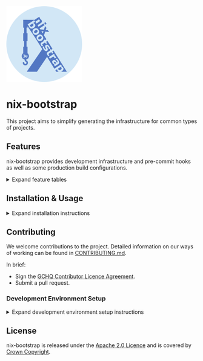 <img src="branding/nix-bootstrap-circle.png" alt="nix-bootstrap logo" width="200"/>

# nix-bootstrap

This project aims to simplify generating the infrastructure
for common types of projects.

## Features

nix-bootstrap provides development infrastructure and pre-commit hooks
as well as some production build configurations.

<details>
<summary>Expand feature tables</summary>
<p>

Existing features and toolchains supported have been decided
based on the needs of the internal developer community within GCHQ.

That said, if there's a toolchain/feature set you'd like that we don't
support, feel free to [contribute it](./CONTRIBUTING.md)!

### Key

The following symbols are used throughout this page to indicate support status:

| Symbol |       Meaning       |
| :----: | :-----------------: |
|   ✅   |   Fully Supported   |
|   🟠   | Partially Supported |
|   🕓   |   Support Planned   |
|   ❌   |    Not Supported    |

### Toolchain Support

|            Toolchain\\\\Feature            |                           Development Environment                           |                               VSCode DevContainer                               | Gitignore | Pre-Commit Hooks[1](#footnote1) |                              Reproducible Production Builds                               |
| :----------------------------------------: | :-------------------------------------------------------------------------: | :-----------------------------------------------------------------------------: | :-------: | :-----------------------------: | :---------------------------------------------------------------------------------------: |
|                    Elm                     | ✅ <br>Either as a standalone app or as part of a Node project with Parcel. |                    ✅ <br>With the Elm extension installed.                     |    ✅     |               ✅                |                                            ❌                                             |
|                   Golang                   |                                     ✅                                      |                ✅ <br>With the official Go extension installed.                 |    ✅     |               ✅                |                  🟠 <br>Support is currently considered _experimental_.                   |
|                  Haskell                   |      ✅ <br>Either as a simple project or just a place to run a repl.       |              ✅ <br>With the haskell.haskell extension installed.               |    ✅     |               ✅                |                                            ✅                                             |
|                    Java                    |      ✅ <br>With maven, google-java-format, and optionally minishift.       | ✅ <br>With the official Java, and optionally the Lombok, extensions installed. |    ✅     |               ✅                | 🟠 <br>Only supports Spring applications. Support is currently considered _experimental_. |
| Minimal (With no project-specific tooling) |                                     ✅                                      |                                       ✅                                        |    ✅     |               🟠                |                                            ❌                                             |
|                   NodeJS                   |     ✅ <br>With latest stable node, AWS CLI, and optionally PNPm/Yarn.      |                                       ✅                                        |    ✅     |               ✅                |                                            ❌                                             |
|                   Python                   |                       ✅ <br>With Python version 3.9                        |                ✅ <br>With the official Python VSCode extension.                |    ✅     |               🟠                |                                            ❌                                             |
|                    Rust                    |                                     ✅                                      |                ✅ <br>With the official rust-analyzer extension.                |    ✅     |               ✅                |                                            ✅                                             |

<a id="footnote1"><sup>1</sup></a> Marked as fully supported if any non-nix pre-commit hooks are added.
See the Pre-Commit Hooks table below for details.

### Pre-Commit Hooks

| Toolchain\\\\Hook Type | Nix Formatting[2](#footnote2) |        Formatters         |          Linters           |    Testing     |
| :--------------------: | :---------------------------: | :-----------------------: | :------------------------: | :------------: |
|          Elm           |              ✅               |     ✅ <br>elm-format     |     ✅ <br>elm-review      |       ❌       |
|         Golang         |              ✅               |       ✅ <br>go-fmt       |             ❌             | ✅ <br>go test |
|        Haskell         |              ✅               |       ✅ <br>ormolu       |        ✅ <br>hlint        |       ❌       |
|          Java          |              ✅               | ✅ <br>google-java-format |             ❌             |       ❌       |
|        Minimal         |              ✅               |            ❌             |             ❌             |       ❌       |
|         NodeJS         |              ✅               |      ✅ <br>prettier      |             ❌             |       ❌       |
|         Python         |              ✅               |            ❌             |             ❌             |       ❌       |
|          Rust          |              ✅               |       ✅<br>rustfmt       | ✅<br>cargo check + clippy |       ❌       |

<a id="footnote2"><sup>2</sup></a> [`alejandra`](https://github.com/kamadorueda/alejandra) is set up to format nix files.

### Continuous Integration

nix-bootstrap provides configurations for GitLab CI out-of-the-box.

|                   Scenario\\\\CI Job                   | Build Development Environment | Run Pre-Commit Hooks | Build For Production |
| :----------------------------------------------------: | :---------------------------: | :------------------: | :------------------: |
|                        Default                         |              ✅               |          ❌          |          ❌          |
|                Pre-Commit Hooks Enabled                |              ✅               |          ✅          |          ❌          |
| Pre-Commit Hooks Disabled, Production Build Configured |              ✅               |          ❌          |          ✅          |
| Pre-Commit Hooks Enabled, Production Build Configured  |              ✅               |          ✅          |          ✅          |

For Elm projects, it provides an additional CI job to build the Elm site.

</p>
</details>

## Installation & Usage

<details>
<summary>Expand installation instructions</summary>
<p>

The simplest way to get started is to run the following script:

```sh
sh <(curl -L https://raw.githubusercontent.com/gchq/nix-bootstrap/main/scripts/run.sh)
```

Alternatively, you can always clone the repo and build nix-bootstrap using `nix build`.
The built binary will then be available in `./result/bin/nix-bootstrap`.

</p>
</details>

## Contributing

We welcome contributions to the project. Detailed information on our ways of working can be found
in [CONTRIBUTING.md](CONTRIBUTING.md).

In brief:

- Sign the [GCHQ Contributor Licence Agreement](https://cla-assistant.io/gchq/nix-bootstrap).
- Submit a pull request.

### Development Environment Setup

<details>
<summary>Expand development environment setup instructions</summary>
<p>

This section is for people who want to contribute to the nix-bootstrap tool.

#### Environment Setup

1. Install [nix](https://nixos.org) by running the following command:

   ```sh
   sh <(curl -L https://nixos.org/nix/install) --daemon
   ```

2. [Enable Nix Flakes](https://nixos.wiki/wiki/flakes#Enable_flakes).
3. Install direnv **>=2.23.0**, by first [installing the direnv package for your system](https://direnv.net/docs/installation.html).

   - You can check your current version by running `direnv version`
   - On the latest Ubuntu, this is available using `apt-get`
   - If you can't install it through your OS's package manager, download a release from the [GitHub releases page](https://github.com/direnv/direnv/releases) and put it somewhere on your `$PATH`.

4. [Hook direnv into your shell](https://direnv.net/docs/hook.html)
5. Clone [the nix-bootstrap repository](https://github.com/gchq/nix-bootstrap)
6. Run `direnv allow` in the cloned directory
7. Run `setUpHaskellLanguageServer` to ensure cabal and the HLS build correctly

#### Building nix-bootstrap with Cabal

You'll probably want to run your builds with Cabal during development as it builds incrementally by module.

1. After a fresh clone, run `setUpHaskellLanguageServer`. This gets around [a bug in Cabal](https://github.com/haskell/cabal/issues/7641).
2. During development, run builds with `cabal build -O0`. The `-O0` (optimisation zero) flag speeds up the compilation
   process at the expense of not optimising the code for quicker run times.
3. You can run tests with `cabal test --test-show-details=streaming -O0`

#### Building nix-bootstrap with Nix

Nix should be used for production builds, as it enables several additional checks.

Run `nix build`. This will produce a production binary at `result/bin/nix-bootstrap`.

**Note:** ^ This command has a space in it, not a dash - this is a change since v1 of the nix CLI.

#### Structure of the nix-bootstrap Repo

The nix-bootstrap source modules are grouped as follows (those without `.hs` extensions are directories):

```plaintext
src/
├── Bootstrap
│   ├── Cli.hs                    - Handling of nix-bootstrap's CLI options and producing its RunConfig from them
│   ├── Data                      - Data structures, including files we bootstrap
│   │   └── Bootstrappable        - All the files we bootstrap
│   │       ├── Go                - Files we bootstrap which are specific to Go projects
│   │       └── Python            - Files we bootstrap which are specific to Python projects
│   ├── Error.hs                  - Error handling helpers
│   ├── Monad.hs                  - Exposes MonadBootstrap, a collection of common constraints required by nix-bootstrap functions
│   ├── Niv.hs                    - Management of dependencies with Niv
│   ├── Nix                       - Handling of writing and structuring Nix Code
│   │   └── Expr                  - A Nix AST and some common expressions formed with it
│   │       └── ReproducibleBuild - Expressions specific to producing reproducible builds
│   ├── State.hs                  - Management of state used for user interactions
│   ├── Terminal                  - Additional helpers for things displayed in the CLI
│   ├── Terminal.hs               - Handles user interactions through the terminal
│   └── Unix.hs                   - Provides an interface for interacting with other CLIs
├── Bootstrap.hs                  - The main nix-bootstrap entrypoint
└── Prelude.hs                    - A custom prelude
```

#### Common Scenarios

##### Adding support for a new toolchain

1. Add a new `ProjectSuperType` and corresponding `ProjectType` to the [`Bootstrap.Data.ProjectType`](./src/Bootstrap/Data/ProjectType.hs) module
2. Run `cabal build -O0`, handling incomplete case statements until all of the warnings are fixed

##### Adding a new file to the list of files to be bootstrapped

1. Add a new module for the file under [`Bootstrap.Data.Bootstrappable`](./src/Bootstrap/Data/Bootstrappable)
2. In the new module:

   1. Create a datatype for the file
   2. Make that datatype an instance of `Bootstrap.Data.Bootstrappable.Bootstrappable`
   3. Add a function which will return `Maybe a` where `a` is your datatype, depending on whether
      it is necessary to bootstrap the file under the given circumstances
   4. Name the function in `2.3` using a suffix of "for" according to the conventions - see
      [`Bootstrap.Data.Bootstrappable.VSCodeSettings`](./src/Bootstrap/Data/Bootstrappable/VSCodeSettings.hs) `vsCodeSettingsFor` for an example.

3. Call the function in `2.3` in the `mkInitialBuildPlanMap` function in the [`Bootstrap`](./src/Bootstrap.hs) module

</p>
</details>

## License

nix-bootstrap is released under the
[Apache 2.0 Licence](https://www.apache.org/licenses/LICENSE-2.0)
and is covered by
[Crown Copyright](https://www.nationalarchives.gov.uk/information-management/re-using-public-sector-information/copyright-and-re-use/crown-copyright/).
